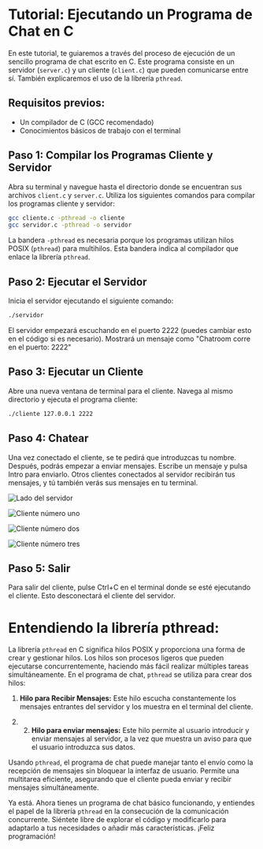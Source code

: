 # **Tutorial: Ejecutando un Programa de Chat en C**

En este tutorial, te guiaremos a través del proceso de ejecución de un sencillo programa de chat escrito en C. Este programa consiste en un servidor (`server.c`) y un cliente (`client.c`) que pueden comunicarse entre sí. También explicaremos el uso de la librería `pthread`.

## **Requisitos previos:**
- Un compilador de C (GCC recomendado)
- Conocimientos básicos de trabajo con el terminal

## **Paso 1: Compilar los Programas Cliente y Servidor**

Abra su terminal y navegue hasta el directorio donde se encuentran sus archivos `client.c` y `server.c`. Utiliza los siguientes comandos para compilar los programas cliente y servidor:

```bash
gcc cliente.c -pthread -o cliente
gcc servidor.c -pthread -o servidor
```

La bandera `-pthread` es necesaria porque los programas utilizan hilos POSIX (`pthread`) para multihilos. Esta bandera indica al compilador que enlace la librería `pthread`.

## **Paso 2: Ejecutar el Servidor**

Inicia el servidor ejecutando el siguiente comando:

```bash
./servidor
```

El servidor empezará escuchando en el puerto 2222 (puedes cambiar esto en el código si es necesario). Mostrará un mensaje como "Chatroom corre en el puerto: 2222"

## **Paso 3: Ejecutar un Cliente**

Abre una nueva ventana de terminal para el cliente. Navega al mismo directorio y ejecuta el programa cliente:

```bash
./cliente 127.0.0.1 2222
```

## **Paso 4: Chatear**

Una vez conectado el cliente, se te pedirá que introduzcas tu nombre. Después, podrás empezar a enviar mensajes. Escribe un mensaje y pulsa Intro para enviarlo. Otros clientes conectados al servidor recibirán tus mensajes, y tú también verás sus mensajes en tu terminal.

![Lado del servidor](https://lh3.googleusercontent.com/u/3/drive-viewer/AITFw-wRLeOAVUAq19fX1KjQAYgo0veiiXmgtrWBufqSoDIhyYZaU1blxgoWZJlFjy2Wp6730ahgIlGwny7mNR7F7JznTCm9Bg=w1920-h937)

![Cliente número uno](https://lh3.googleusercontent.com/u/3/drive-viewer/AITFw-wNotdquhggyVL1m_pzNBSjzp4olXfOcftRZCJCukHhcjaWgPSf8SFKMnZIP77cRZ_HIleWe6qGck6qtTnRQvNAc-fOSg=w1920-h937)

![Cliente número dos](https://lh3.googleusercontent.com/u/3/drive-viewer/AITFw-xVCheUaq3m3gM3icusvz2MKg0b1V1L2iwDcjlXe8efoXetavdK-xZPr5liIzne66UFYPUBXubtzQm8GCBCAG0xVTLP=w1920-h937)

![Cliente número tres](https://lh3.googleusercontent.com/u/3/drive-viewer/AITFw-yl_6D_7lfl16EuuVPB9DFmlHiM37ELigj6EiafsJKbi6ou6yn14f1qAPr3QhYwtVP5ALwRim-eabo2g161Vv_OijFV=w1920-h937)

## **Paso 5: Salir**

Para salir del cliente, pulse Ctrl+C en el terminal donde se esté ejecutando el cliente. Esto desconectará el cliente del servidor.

# **Entendiendo la librería pthread:**

La librería `pthread` en C significa hilos POSIX y proporciona una forma de crear y gestionar hilos. Los hilos son procesos ligeros que pueden ejecutarse concurrentemente, haciendo más fácil realizar múltiples tareas simultáneamente. En el programa de chat, `pthread` se utiliza para crear dos hilos:

1. **Hilo para Recibir Mensajes:** Este hilo escucha constantemente los mensajes entrantes del servidor y los muestra en el terminal del cliente.

2. 2. **Hilo para enviar mensajes:** Este hilo permite al usuario introducir y enviar mensajes al servidor, a la vez que muestra un aviso para que el usuario introduzca sus datos.

Usando `pthread`, el programa de chat puede manejar tanto el envío como la recepción de mensajes sin bloquear la interfaz de usuario. Permite una multitarea eficiente, asegurando que el cliente pueda enviar y recibir mensajes simultáneamente.

Ya está. Ahora tienes un programa de chat básico funcionando, y entiendes el papel de la librería `pthread` en la consecución de la comunicación concurrente. Siéntete libre de explorar el código y modificarlo para adaptarlo a tus necesidades o añadir más características. ¡Feliz programación!
     